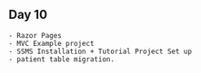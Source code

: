 ## Day 10 
    - Razor Pages
    - MVC Example project
    - SSMS Installation + Tutorial Project Set up
    - patient table migration.